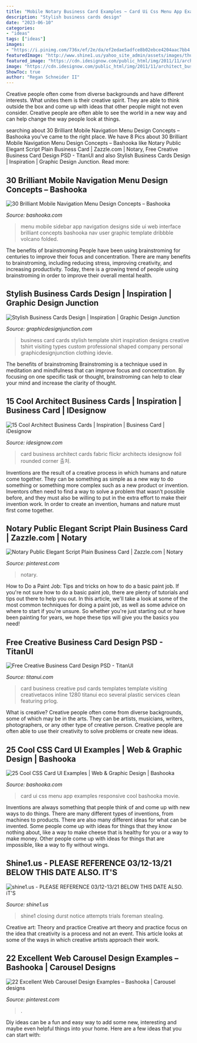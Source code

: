 ```yaml
---
title: "Mobile Notary Business Card Examples ~ Card Ui Css Menu App Examples Responsive Cool Bashooka Movie"
description: "Stylish business cards design"
date: "2023-06-10"
categories:
- "ideas"
tags: ["ideas"]
images:
- "https://i.pinimg.com/736x/ef/2e/da/ef2edae5adfce8b02ebce4204aac7bb4.jpg"
featuredImage: "http://www.shine1.us/yahoo_site_admin/assets/images/thumbnail.23112737_std.png"
featured_image: "https://cdn.idesignow.com/public_html/img/2011/11/architect_business_Card_3.jpg"
image: "https://cdn.idesignow.com/public_html/img/2011/11/architect_business_Card_3.jpg"
ShowToc: true
author: "Regan Schneider II"
---
```



Creative people often come from diverse backgrounds and have different interests. What unites them is their creative spirit. They are able to think outside the box and come up with ideas that other people might not even consider. Creative people are often able to see the world in a new way and can help change the way people look at things.

	

		
searching about 30 Brilliant Mobile Navigation Menu Design Concepts – Bashooka you've came to the right place. We have 8 Pics about 30 Brilliant Mobile Navigation Menu Design Concepts – Bashooka like Notary Public Elegant Script Plain Business Card | Zazzle.com | Notary, Free Creative Business Card Design PSD - TitanUI and also Stylish Business Cards Design | Inspiration | Graphic Design Junction. Read more:
		
    
## 30 Brilliant Mobile Navigation Menu Design Concepts – Bashooka

<img loading=lazy src="https://bashooka.com/wp-content/uploads/2015/02/mobile-nav-designs-29.jpg" onerror="this.onerror=null;this.src='https://tse2.mm.bing.net/th?id=OIP.KZEy-ocpaucX4PJjONkrqAHaFj&amp;pid=15.1';" alt="30 Brilliant Mobile Navigation Menu Design Concepts – Bashooka">

_Source: bashooka.com_

>menu mobile sidebar app navigation designs side ui web interface brilliant concepts bashooka nav user graphic template dribbble volcano folded. 

	

The benefits of brainstroming
People have been using brainstroming for centuries to improve their focus and concentration. There are many benefits to brainstroming, including reducing stress, improving creativity, and increasing productivity. Today, there is a growing trend of people using brainstroming in order to improve their overall mental health.

    
## Stylish Business Cards Design | Inspiration | Graphic Design Junction

<img loading=lazy src="http://gdj.graphicdesignjunction.com/wp-content/uploads/2013/11/business-cards-design-1.jpg" onerror="this.onerror=null;this.src='https://tse1.mm.bing.net/th?id=OIP.GxwfScqIRJRVB9bX2bvKOgHaFj&amp;pid=15.1';" alt="Stylish Business Cards Design | Inspiration | Graphic Design Junction">

_Source: graphicdesignjunction.com_

>business card cards stylish template shirt inspiration designs creative tshirt visiting types custom professional shaped company personal graphicdesignjunction clothing idevie. 

	

The benefits of brainstroming
Brainstroming is a technique used in meditation and mindfulness that can improve focus and concentration. By focusing on one specific task or thought, brainstroming can help to clear your mind and increase the clarity of thought.

    
## 15 Cool Architect Business Cards | Inspiration | Business Card | IDesignow

<img loading=lazy src="https://cdn.idesignow.com/public_html/img/2011/11/architect_business_Card_3.jpg" onerror="this.onerror=null;this.src='https://tse4.mm.bing.net/th?id=OIP.Yq-ZTq_xkIuoWE_48JfXugHaGC&amp;pid=15.1';" alt="15 Cool Architect Business Cards | Inspiration | Business Card | iDesignow">

_Source: idesignow.com_

>card business architect cards fabric flickr architects idesignow foil rounded corner 출처. 

	

Inventions are the result of a creative process in which humans and nature come together. They can be something as simple as a new way to do something or something more complex such as a new product or invention. Inventors often need to find a way to solve a problem that wasn’t possible before, and they must also be willing to put in the extra effort to make their invention work. In order to create an invention, humans and nature must first come together.

    
## Notary Public Elegant Script Plain Business Card | Zazzle.com | Notary

<img loading=lazy src="https://i.pinimg.com/736x/ef/2e/da/ef2edae5adfce8b02ebce4204aac7bb4.jpg" onerror="this.onerror=null;this.src='https://tse4.mm.bing.net/th?id=OIP.uEwRhSnlUx5ui3WU88dQ5QHaHa&amp;pid=15.1';" alt="Notary Public Elegant Script Plain Business Card | Zazzle.com | Notary">

_Source: pinterest.com_

>notary. 

	

How to Do a Paint Job: Tips and tricks on how to do a basic paint job.
If you're not sure how to do a basic paint job, there are plenty of tutorials and tips out there to help you out. In this article, we'll take a look at some of the most common techniques for doing a paint job, as well as some advice on where to start if you're unsure. So whether you're just starting out or have been painting for years, we hope these tips will give you the basics you need!

    
## Free Creative Business Card Design PSD - TitanUI

<img loading=lazy src="https://i0.wp.com/www.titanui.com/wp-content/uploads/2016/10/05/Creative-Business-Card-Design-PSD.jpg" onerror="this.onerror=null;this.src='https://tse2.mm.bing.net/th?id=OIP.myXlWV6VCmT-3WAjZoWROgHaF0&amp;pid=15.1';" alt="Free Creative Business Card Design PSD - TitanUI">

_Source: titanui.com_

>card business creative psd cards templates template visiting creativetacos inline 1280 titanui eco several plastic services clean featuring prlog. 

	

What is creative?
Creative people often come from diverse backgrounds, some of which may be in the arts. They can be artists, musicians, writers, photographers, or any other type of creative person. Creative people are often able to use their creativity to solve problems or create new ideas.

    
## 25 Cool CSS Card UI Examples | Web &amp; Graphic Design | Bashooka

<img loading=lazy src="http://bashooka.com/wp-content/uploads/2015/12/css-card-ui-demos-17.jpg" onerror="this.onerror=null;this.src='https://tse3.mm.bing.net/th?id=OIP.GzG6VR5axgrLQ_-h2H-cQgHaDJ&amp;pid=15.1';" alt="25 Cool CSS Card UI Examples | Web &amp; Graphic Design | Bashooka">

_Source: bashooka.com_

>card ui css menu app examples responsive cool bashooka movie. 

	

Inventions are always something that people think of and come up with new ways to do things. There are many different types of inventions, from machines to products. There are also many different ideas for what can be invented. Some people come up with ideas for things that they know nothing about, like a way to make cheese that is healthy for you or a way to make money. Other people come up with ideas for things that are impossible, like a way to fly without wings.

    
## Shine1.us - PLEASE REFERENCE 03/12-13/21 BELOW THIS DATE ALSO. IT&#039;S

<img loading=lazy src="http://www.shine1.us/yahoo_site_admin/assets/images/thumbnail.23112737_std.png" onerror="this.onerror=null;this.src='https://tse3.mm.bing.net/th?id=OIP.8CI1DjdzPaaqJGaYWwCWdgAAAA&amp;pid=15.1';" alt="shine1.us - PLEASE REFERENCE 03/12-13/21 BELOW THIS DATE ALSO. iT&#039;S">

_Source: shine1.us_

>shine1 closing durst notice attempts trials foreman stealing. 

	

Creative art: Theory and practice
Creative art theory and practice focus on the idea that creativity is a process and not an event. This article looks at some of the ways in which creative artists approach their work.

    
## 22 Excellent Web Carousel Design Examples – Bashooka | Carousel Designs

<img loading=lazy src="https://i.pinimg.com/736x/d3/84/a2/d384a21c5535657a4632f76c5343a5d1.jpg" onerror="this.onerror=null;this.src='https://tse3.mm.bing.net/th?id=OIP.XSEaFxqu7B9j9TaSlZeLYgHaEY&amp;pid=15.1';" alt="22 Excellent Web Carousel Design Examples – Bashooka | Carousel designs">

_Source: pinterest.com_

>. 

	

Diy ideas can be a fun and easy way to add some new, interesting and maybe even helpful things into your home. Here are a few ideas that you can start with: 

